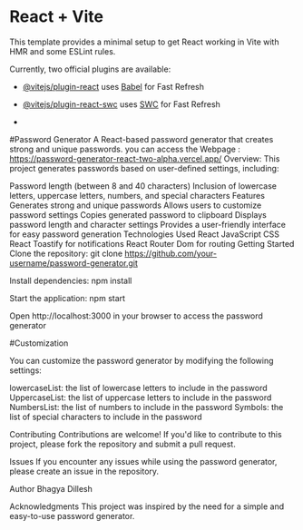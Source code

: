 # React + Vite

This template provides a minimal setup to get React working in Vite with HMR and some ESLint rules.

Currently, two official plugins are available:

- [@vitejs/plugin-react](https://github.com/vitejs/vite-plugin-react/blob/main/packages/plugin-react/README.md) uses [Babel](https://babeljs.io/) for Fast Refresh
- [@vitejs/plugin-react-swc](https://github.com/vitejs/vite-plugin-react-swc) uses [SWC](https://swc.rs/) for Fast Refresh

- 
#Password Generator
A React-based password generator that creates strong and unique passwords.
you can access the Webpage : https://password-generator-react-two-alpha.vercel.app/
Overview:
This project generates passwords based on user-defined settings, including:

Password length (between 8 and 40 characters)
Inclusion of lowercase letters, uppercase letters, numbers, and special characters
Features
Generates strong and unique passwords
Allows users to customize password settings
Copies generated password to clipboard
Displays password length and character settings
Provides a user-friendly interface for easy password generation
Technologies Used
React
JavaScript
CSS
React Toastify for notifications
React Router Dom for routing
Getting Started
Clone the repository: git clone https://github.com/your-username/password-generator.git

Install dependencies: npm install

Start the application: npm start

Open http://localhost:3000 in your browser to access the password generator

#Customization

You can customize the password generator by modifying the following settings:

lowercaseList: the list of lowercase letters to include in the password
UppercaseList: the list of uppercase letters to include in the password
NumbersList: the list of numbers to include in the password
Symbols: the list of special characters to include in the password


Contributing
Contributions are welcome! If you'd like to contribute to this project, please fork the repository and submit a pull request.

Issues
If you encounter any issues while using the password generator, please create an issue in the repository.

Author
Bhagya Dillesh

Acknowledgments
This project was inspired by the need for a simple and easy-to-use password generator.


